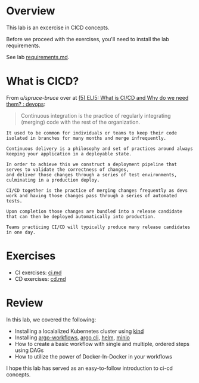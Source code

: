 # Overview

This lab is an excercise in CICD concepts.

Before we proceed with the exercises, you'll need to install the lab requirements.

See lab [requirements.md](requirements.md).

# What is CICD?

From _u/spruce-bruce_ over at [(5) ELI5: What is CI/CD and Why do we need them? : devops](https://www.reddit.com/r/devops/comments/t5nufe/eli5_what_is_cicd_and_why_do_we_need_them/):

> Continuous integration is the practice of regularly integrating (merging) code with the rest of the organization. 

	It used to be common for individuals or teams to keep their code isolated in branches for many months and merge infrequently.
	
	Continuous delivery is a philosophy and set of practices around always keeping your application in a deployable state. 
	
	In order to achieve this we construct a deployment pipeline that serves to validate the correctness of changes, 
	and deliver those changes through a series of test environments, culminating in a production deploy.
	
	CI/CD together is the practice of merging changes frequently as devs work and having those changes pass through a series of automated tests. 
	
	Upon completion those changes are bundled into a release candidate that can then be deployed automatically into production. 
	
	Teams practicing CI/CD will typically produce many release candidates in one day.

# Exercises

- CI exercises: [ci.md](exercises/ci.md)
- CD exercises: [cd.md](exercises/cd.md)

# Review

In this lab, we covered the following:

- Installing a localalized Kubernetes cluster using [kind]()
- Installing [argo-workflows](https://argoproj.github.io/argo-workflows/), 
  [argo cli](https://github.com/argoproj/argo-workflows/releases/), [helm](https://helm.sh/docs/intro/install/), [minio](https://min.io/) 
- How to create a basic workflow with single and multiple, ordered steps using DAGs
- How to utilize the power of Docker-In-Docker in your workflows

I hope this lab has served as an easy-to-follow introduction to ci-cd concepts.
